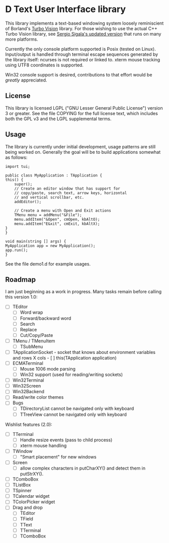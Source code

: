 D Text User Interface library
=============================

This library implements a text-based windowing system loosely
reminiscient of Borland's [Turbo
Vision](http://en.wikipedia.org/wiki/Turbo_Vision) library.  For those
wishing to use the actual C++ Turbo Vision library, see [Sergio
Sigala's updated version](http://tvision.sourceforge.net/) that runs
on many more platforms.

Currently the only console platform supported is Posix (tested on
Linux).  Input/output is handled through terminal escape sequences
generated by the library itself: ncurses is not required or linked to.
xterm mouse tracking using UTF8 coordinates is supported.

Win32 console support is desired, contributions to that effort would
be *greatly* appreciated.

License
-------

This library is licensed LGPL ("GNU Lesser General Public License")
version 3 or greater.  See the file COPYING for the full license text,
which includes both the GPL v3 and the LGPL supplemental terms.

Usage
-----

The library is currently under initial development, usage patterns are
still being worked on.  Generally the goal will be to build
applications somewhat as follows:

    import tui;

    public class MyApplication : TApplication {
	this() {
	    super();
	    // Create an editor window that has support for
	    // copy/paste, search text, arrow keys, horizontal
	    // and vertical scrollbar, etc.
	    addEditor();

	    // Create a menu with Open and Exit actions
	    TMenu menu = addMenu("&File");
	    menu.addItem("&Open", cmOpen, kbAltO);
	    menu.addItem("E&xit", cmExit, kbAltX);
	}
    }

    void main(string [] args) {
	MyApplication app = new MyApplication();
	app.run();
    }

See the file demo1.d for example usages.

Roadmap
-------

I am just beginning as a work in progress.  Many tasks remain before
calling this version 1.0:

- [ ] TEditor
  - [ ] Word wrap
  - [ ] Forward/backward word
  - [ ] Search
  - [ ] Replace
  - [ ] Cut/Copy/Paste
- [ ] TMenu / TMenuItem
  - [ ] TSubMenu
- [ ] TApplicationSocket - socket that knows about environment variables and
	rows X cols
      - [ ] this(TApplication application)
- [ ] ECMATerminal
  - [ ] Mouse 1006 mode parsing
  - [ ] Win32 support (used for reading/writing sockets)
- [ ] Win32Terminal
- [ ] Win32Screen
- [ ] Win32Backend
- [ ] Read/write color themes
- [ ] Bugs
  - [ ] TDirectoryList cannot be navigated only with keyboard
  - [ ] TTreeView cannot be navigated only with keyboard

Wishlist features (2.0):

- [ ] TTerminal
  - [ ] Handle resize events (pass to child process)
  - [ ] xterm mouse handling
- [ ] TWindow
  - [ ] "Smart placement" for new windows
- [ ] Screen
  - [ ] allow complex characters in putCharXY() and detect them in putStrXY().
- [ ] TComboBox
- [ ] TListBox
- [ ] TSpinner
- [ ] TCalendar widget
- [ ] TColorPicker widget
- [ ] Drag and drop
  - [ ] TEditor
  - [ ] TField
  - [ ] TText
  - [ ] TTerminal
  - [ ] TComboBox
